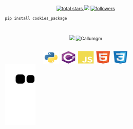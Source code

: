 <p align='center'>
    <a href='https://github.com/Callumgm?tab=repositories&sort=stargazers'>
        <img alt='total stars' title='Total stars on GitHub' src='https://custom-icon-badges.herokuapp.com/badge/dynamic/json?logo=star&color=55960c&labelColor=488207&label=Stars&style=for-the-badge&query=%24.stars&url=https://api.github-star-counter.workers.dev/user/Callumgm'/>
    </a>
    <img src='https://visitor-badge-reloaded.herokuapp.com/badge?page_id=Callumgm&logo=Github&style=for-the-badge&color=16a085'>
    <a href='https://github.com/Callumgm?tab=followers'>
        <img alt='followers' title='Follow Me on GitHub' src='https://custom-icon-badges.herokuapp.com/github/followers/Callumgm?color=236ad3&labelColor=1155ba&style=for-the-badge&logo=person-add&label=Follow&logoColor=white'/>
    </a>
</p>

```sh-session
pip install cookies_package
```
<br>


<p align="middle">
    <img src='https://github-readme-streak-stats.herokuapp.com?user=Callumgm&theme=gotham&hide_border=true&date_format=j%20M%5B%20Y%5D'/>
    <img src="https://github-readme-stats.vercel.app/api/top-langs?username=Callumgm&count_private=true&hide=procfile&theme=gotham&&hide_border=true&cache_seconds=1800&layout=compact&langs_count=10&custom_title=Most Used Languages" alt="Callumgm" /> 
</p>


<div style="display: inline_block" align="middle"><br>
    <img align="center" alt="Rafa-Python" height="40" width="50" src="https://raw.githubusercontent.com/devicons/devicon/master/icons/python/python-original.svg">
    <img align="center" alt="Rafa-Csharp" height="40" width="50" src="https://raw.githubusercontent.com/devicons/devicon/master/icons/csharp/csharp-original.svg">
    <img align="center" alt="Rafa-Js" height="40" width="50" src="https://raw.githubusercontent.com/devicons/devicon/master/icons/javascript/javascript-plain.svg">
    <img align="center" alt="Rafa-HTML" height="40" width="50" src="https://raw.githubusercontent.com/devicons/devicon/master/icons/html5/html5-original.svg">
    <img align="center" alt="Rafa-CSS" height="40" width="50" src="https://raw.githubusercontent.com/devicons/devicon/master/icons/css3/css3-original.svg">
</div>

  
  <a href='https://github.com/Callumgm'>
        <img alt='Snake Animation' src='https://github.com/rafaballerini/rafaballerini/blob/output/github-contribution-grid-snake.svg'/>
